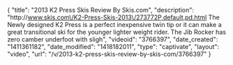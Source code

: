{
    "title": "2013 K2 Press Skis Review By Skis.com",
    "description": "http:\/\/www.skis.com\/K2-Press-Skis-2013\/273772P,default,pd.html  The Newly designed K2 Press is a perfect inexpensive twin tip or it can make a great transitional ski for the younger lighter weight rider. The Jib Rocker has zero camber underfoot with sligh",
    "videoid": "3766397",
    "date_created": "1411361182",
    "date_modified": "1418182011",
    "type": "captivate",
    "layout": "video",
    "url": "\/v\/2013-k2-press-skis-review-by-skis-com\/3766397"
}
